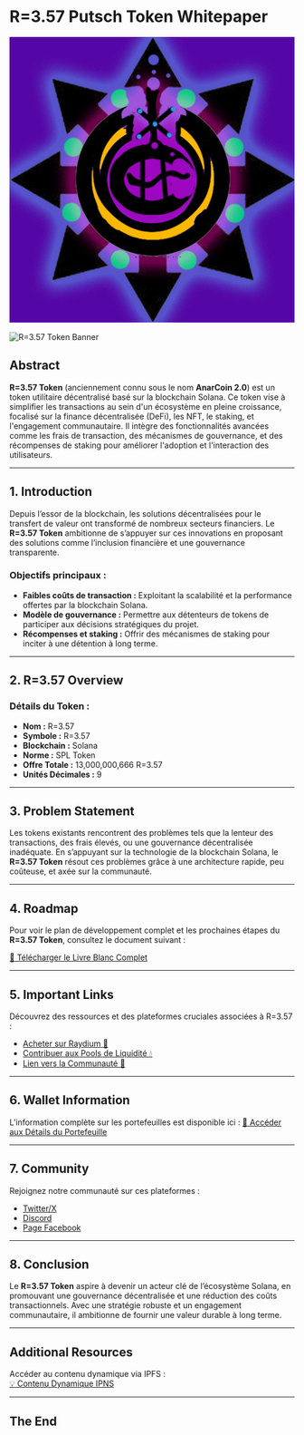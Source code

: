 # R=3.57 Putsch Token Whitepaper

![Chaos Image](media/Chaos.png)

![R=3.57 Token Banner](https://raw.githubusercontent.com/RastaDjuss/anarcoin-2.0/bc0cab788f42d164215c6fcbd78b24ae1cb47f26/anarcoin-dextools-banner.gif)

## Abstract

**R=3.57 Token** (anciennement connu sous le nom **AnarCoin 2.0**) est un token utilitaire décentralisé basé sur la blockchain Solana. Ce token vise à simplifier les transactions au sein d'un écosystème en pleine croissance, focalisé sur la finance décentralisée (DeFi), les NFT, le staking, et l'engagement communautaire. Il intègre des fonctionnalités avancées comme les frais de transaction, des mécanismes de gouvernance, et des récompenses de staking pour améliorer l'adoption et l'interaction des utilisateurs.

---

## 1. Introduction

Depuis l’essor de la blockchain, les solutions décentralisées pour le transfert de valeur ont transformé de nombreux secteurs financiers. Le **R=3.57 Token** ambitionne de s’appuyer sur ces innovations en proposant des solutions comme l’inclusion financière et une gouvernance transparente.

### **Objectifs principaux :**
- **Faibles coûts de transaction :** Exploitant la scalabilité et la performance offertes par la blockchain Solana.
- **Modèle de gouvernance :** Permettre aux détenteurs de tokens de participer aux décisions stratégiques du projet.
- **Récompenses et staking :** Offrir des mécanismes de staking pour inciter à une détention à long terme.

---

## 2. R=3.57 Overview

### **Détails du Token :**
- **Nom :** R=3.57
- **Symbole :** R=3.57
- **Blockchain :** Solana
- **Norme :** SPL Token
- **Offre Totale :** 13,000,000,666 R=3.57
- **Unités Décimales :** 9

---

## 3. Problem Statement

Les tokens existants rencontrent des problèmes tels que la lenteur des transactions, des frais élevés, ou une gouvernance décentralisée inadéquate. En s’appuyant sur la technologie de la blockchain Solana, le **R=3.57 Token** résout ces problèmes grâce à une architecture rapide, peu coûteuse, et axée sur la communauté.

---

## 4. Roadmap

Pour voir le plan de développement complet et les prochaines étapes du **R=3.57 Token**, consultez le document suivant :

[📄 Télécharger le Livre Blanc Complet](https://ipfs.io/ipfs/QmPPrkiEqJtUygk63Zehe7ZNJxpdWQE35GqCEyyRmVGLtb)

---

## 5. Important Links

Découvrez des ressources et des plateformes cruciales associées à R=3.57 :

- [Acheter sur Raydium 🚀](https://bit.ly/swap-anarki)
- [Contribuer aux Pools de Liquidité 💧](https://bit.ly/anarki-usdt-liquidity-pool)
- [Lien vers la Communauté 🎯](https://bit.ly/m/anarcoin-collective)

---

## 6. Wallet Information

L’information complète sur les portefeuilles est disponible ici : [📱 Accéder aux Détails du Portefeuille](https://ipfs.io/ipfs/QmeNZATejPbnzAa7crKvop4b4JB8qQ3oDwjzQbkrGo9WVv)

---

## 7. Community

Rejoignez notre communauté sur ces plateformes :

- [Twitter/X](https://x.com/AnarcoinCollect)
- [Discord](https://discord.gg/Dt7zvuFPGf)
- [Page Facebook](https://www.facebook.com/profile.php?id=61564984054846)

---

## 8. Conclusion

Le **R=3.57 Token** aspire à devenir un acteur clé de l’écosystème Solana, en promouvant une gouvernance décentralisée et une réduction des coûts transactionnels. Avec une stratégie robuste et un engagement communautaire, il ambitionne de fournir une valeur durable à long terme.

---

## Additional Resources

Accéder au contenu dynamique via IPFS :  
[💡 Contenu Dynamique IPNS](https://ipfs.io/anarcrypt/QmNs3YEJ6PfC2MTtp2XMVtdGkocwaUSSDpbcciXnG8Jrmf/ipns/k51qzi5uqu5dlh5ngugpizc7rwgtb7p5ekcwgvncqvid13qo5r2w4zd3p65ufx)

---

## The End